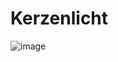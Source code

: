 # Kerzenlicht

![image](https://github.com/AleMar21430/Kerzenlicht/assets/99276653/77686d55-0603-4cdd-8549-15f1c925f692)

